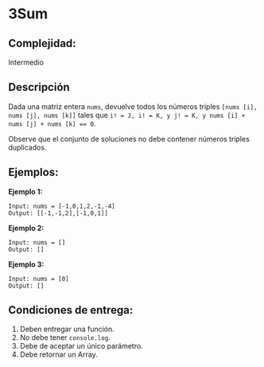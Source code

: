 # 3Sum

## Complejidad:
Intermedio

## Descripción
Dada una matriz entera `nums`, devuelve todos los números triples `[nums [i], nums [j], nums [k]]` tales que `i! = J, i! = K, y j! = K, y nums [i] + nums [j] + nums [k] == 0`.

Observe que el conjunto de soluciones no debe contener números triples duplicados.

## Ejemplos:

**Ejemplo 1:**
```
Input: nums = [-1,0,1,2,-1,-4]
Output: [[-1,-1,2],[-1,0,1]]
```

**Ejemplo 2:**
```
Input: nums = []
Output: []
```

**Ejemplo 3:**
```
Input: nums = [0]
Output: []
```

## Condiciones de entrega:
1. Deben entregar una función.
2. No debe tener `console.log`.
3. Debe de aceptar un único parámetro.
4. Debe retornar un Array.